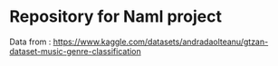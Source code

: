 # Repository for Naml project

Data from : https://www.kaggle.com/datasets/andradaolteanu/gtzan-dataset-music-genre-classification
